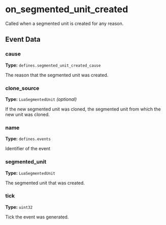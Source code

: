 # on_segmented_unit_created

Called when a segmented unit is created for any reason.

## Event Data

### cause

**Type:** `defines.segmented_unit_created_cause`

The reason that the segmented unit was created.

### clone_source

**Type:** `LuaSegmentedUnit` *(optional)*

If the new segmented unit was cloned, the segmented unit from which the new unit was cloned.

### name

**Type:** `defines.events`

Identifier of the event

### segmented_unit

**Type:** `LuaSegmentedUnit`

The segmented unit that was created.

### tick

**Type:** `uint32`

Tick the event was generated.

